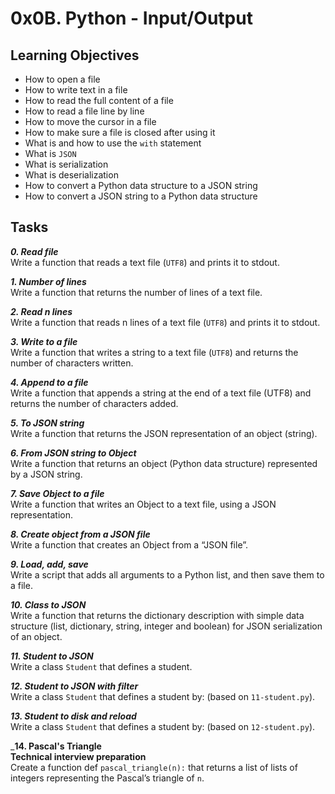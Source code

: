 # 0x0B. Python - Input/Output

## Learning Objectives

- How to open a file
- How to write text in a file
- How to read the full content of a file
- How to read a file line by line
- How to move the cursor in a file
- How to make sure a file is closed after using it
- What is and how to use the `with` statement
- What is `JSON`
- What is serialization
- What is deserialization
- How to convert a Python data structure to a JSON string
- How to convert a JSON string to a Python data structure

## Tasks

_**0. Read file**_  
Write a function that reads a text file (`UTF8`) and prints it to stdout.  

_**1. Number of lines**_  
Write a function that returns the number of lines of a text file.  

_**2. Read n lines**_  
Write a function that reads n lines of a text file (`UTF8`) and prints it to stdout.  

_**3. Write to a file**_  
Write a function that writes a string to a text file (`UTF8`) and returns the number of characters written.  

_**4. Append to a file**_  
Write a function that appends a string at the end of a text file (UTF8) and returns the number of characters added.  

_**5. To JSON string**_  
Write a function that returns the JSON representation of an object (string).  

_**6. From JSON string to Object**_  
Write a function that returns an object (Python data structure) represented by a JSON string.  

_**7. Save Object to a file**_  
Write a function that writes an Object to a text file, using a JSON representation.  

_**8. Create object from a JSON file**_  
Write a function that creates an Object from a “JSON file”.  

_**9. Load, add, save**_  
Write a script that adds all arguments to a Python list, and then save them to a file.  

_**10. Class to JSON**_  
Write a function that returns the dictionary description with simple data structure (list, dictionary, string, integer and boolean) for JSON serialization of an object.  

_**11. Student to JSON**_  
Write a class `Student` that defines a student.  

_**12. Student to JSON with filter**_  
Write a class `Student` that defines a student by: (based on `11-student.py`).  

_**13. Student to disk and reload**_  
Write a class `Student` that defines a student by: (based on `12-student.py`).  

_**14. Pascal's Triangle**  
**Technical interview preparation**  
Create a function def `pascal_triangle(n):` that returns a list of lists of integers representing the Pascal’s triangle of `n`.  
